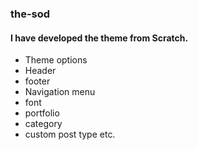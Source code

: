 ###  the-sod
#### I have developed the theme from Scratch.
- Theme options
- Header 
- footer 
- Navigation menu 
- font 
-  portfolio 
-  category 
-  custom post type etc.

